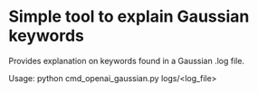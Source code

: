 # Simple tool to explain Gaussian keywords
Provides explanation on keywords found in a Gaussian .log file.

Usage: python cmd_openai_gaussian.py logs/<log_file>


